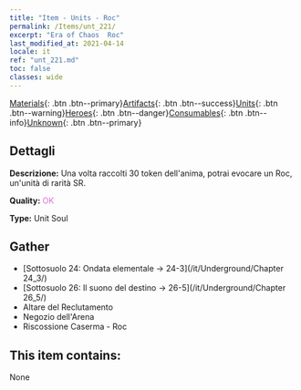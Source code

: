 ```yaml
---
title: "Item - Units - Roc"
permalink: /Items/unt_221/
excerpt: "Era of Chaos  Roc"
last_modified_at: 2021-04-14
locale: it
ref: "unt_221.md"
toc: false
classes: wide
---
```

 [Materials](/it/Items/){: .btn .btn--primary}[Artifacts](/it/Items/Artifacts/){: .btn .btn--success}[Units](/it/Items/Units/){: .btn .btn--warning}[Heroes](/it/Items/Heroes/){: .btn .btn--danger}[Consumables](/it/Items/Consumables/){: .btn .btn--info}[Unknown](/it/Items/Unknown/){: .btn .btn--primary}

## Dettagli
 **Descrizione:** Una volta raccolti 30 token dell'anima, potrai evocare un Roc, un'unità di rarità SR.

 **Quality:** <span style="color: #DA70D6">OK</span>

 **Type:** Unit Soul

## Gather

*    [Sottosuolo 24: Ondata elementale -> 24-3](/it/Underground/Chapter 24_3/) 
*    [Sottosuolo 26: Il suono del destino -> 26-5](/it/Underground/Chapter 26_5/) 
*    Altare del Reclutamento 
*    Negozio dell'Arena 
*    Riscossione Caserma - Roc 

## This item contains:

  None

